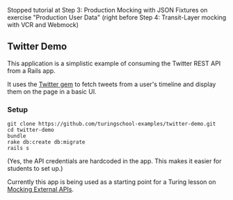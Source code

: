 Stopped tutorial at Step 3: Production Mocking with JSON Fixtures on exercise "Production User Data" (right before Step 4: Transit-Layer mocking with VCR and Webmock)

## Twitter Demo

This application is a simplistic example of consuming the Twitter
REST API from a Rails app.

It uses the [Twitter gem](https://github.com/sferik/twitter) to
fetch tweets from a user's timeline and display them on the page
in a basic UI.

### Setup

```
git clone https://github.com/turingschool-examples/twitter-demo.git
cd twitter-demo
bundle
rake db:create db:migrate
rails s
```

(Yes, the API credentials are hardcoded in the app. This makes it easier for students to set up.)

Currently this app is being used as a starting point for a Turing
lesson on [Mocking External APIs](https://github.com/turingschool/lesson_plans/blob/master/ruby_04-apis_and_scalability/mocking_apis_v2.markdown).
